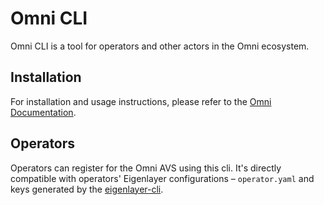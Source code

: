 # Omni CLI

Omni CLI is a tool for operators and other actors in the Omni ecosystem.

## Installation

For installation and usage instructions, please refer to the [Omni Documentation](https://docs.omni.network/tools/cli/).

## Operators

Operators can register for the Omni AVS using this cli. It's directly compatible with operators' Eigenlayer configurations – `operator.yaml` and keys generated by the [eigenlayer-cli](https://github.com/Layr-Labs/eigenlayer-cli).
